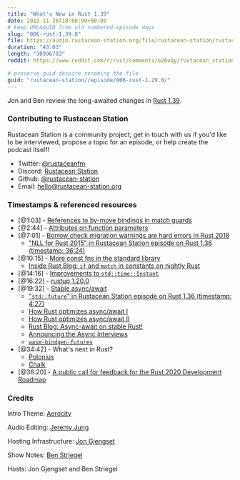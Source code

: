 ```yaml
---
title: "What's New in Rust 1.39"
date: 2019-11-26T18:00:00+00:00
# keep URL&GUID from old numbered-episode days
slug: "006-rust-1.39.0"
file: https://audio.rustacean-station.org/file/rustacean-station/rustacean-station-e006-rust-1.39.0.mp3
duration: "43:03"
length: "30996793"
reddit: https://www.reddit.com/r/rust/comments/e20uqy/rustacean_station_podcast_whats_new_in_rust_139/

# preserve guid despire renaming the file
guid: "rustacean-station//episode/006-rust-1.29.0/"
---
```


Jon and Ben review the long-awaited changes in [Rust 1.39](https://blog.rust-lang.org/2019/11/07/Rust-1.39.0.html).

### Contributing to Rustacean Station

<!-- You can probably leave this as-is -->

Rustacean Station is a community project; get in touch with us if you'd like to be interviewed, propose a topic for an episode, or help create the podcast itself!

 - Twitter: [@rustaceanfm](https://twitter.com/rustaceanfm)
 - Discord: [Rustacean Station](https://discord.gg/cHc3Gyc)
 - Github: [@rustacean-station](https://github.com/rustacean-station/)
 - Email: [hello@rustacean-station.org](mailto:hello@rustacean-station.org)

### Timestamps & referenced resources

- [@1:03] - [References to by-move bindings in match guards](https://blog.rust-lang.org/2019/11/07/Rust-1.39.0.html#references-to-by-move-bindings-in-match-guards)
- [@2:44] - [Attributes on function parameters](https://blog.rust-lang.org/2019/11/07/Rust-1.39.0.html#attributes-on-function-parameters)
- [@7:01] - [Borrow check migration warnings are hard errors in Rust 2018](https://blog.rust-lang.org/2019/11/07/Rust-1.39.0.html#borrow-check-migration-warnings-are-hard-errors-in-rust-2018)
    - ["NLL for Rust 2015" in Rustacean Station episode on Rust 1.36 (timestamp: 36:24)](https://rustacean-station.org/episode/000-rust-1.36.0/)
- [@10:15] - [More const fns in the standard library](https://blog.rust-lang.org/2019/11/07/Rust-1.39.0.html#more-const-fns-in-the-standard-library)
    - [Inside Rust Blog: `if` and `match` in constants on nightly Rust](https://blog.rust-lang.org/inside-rust/2019/11/25/const-if-match.html)
- [@14:16] - [Improvements to `std::time::Instant`](https://blog.rust-lang.org/2019/11/07/Rust-1.39.0.html#additions-to-the-standard-library)
- [@16:22] - [rustup 1.20.0](https://blog.rust-lang.org/2019/10/15/Rustup-1.20.0.html)
- [@19:32] - [Stable async/await](https://blog.rust-lang.org/2019/11/07/Rust-1.39.0.html#the-await-is-over,-async-fns-are-here)
    - ["`std::future`" in Rustacean Station episode on Rust 1.36 (timestamp: 4:27)](https://rustacean-station.org/episode/000-rust-1.36.0/)
    - [How Rust optimizes async/await I](https://tmandry.gitlab.io/blog/posts/optimizing-await-1/)
    - [How Rust optimizes async/await II](https://tmandry.gitlab.io/blog/posts/optimizing-await-2/)
    - [Rust Blog: Async-await on stable Rust!](https://blog.rust-lang.org/2019/11/07/Async-await-stable.html)
    - [Announcing the Async Interviews](https://smallcultfollowing.com/babysteps/blog/2019/11/22/announcing-the-async-interviews/)
    - [`wasm-bindgen-futures`](https://crates.io/crates/wasm-bindgen-futures)
- [@34:42] - What's next in Rust?
    - [Polonius](https://github.com/rust-lang/polonius)
    - [Chalk](https://github.com/rust-lang/chalk)
- [@36:20] - [A public call for feedback for the Rust 2020 Development Roadmap](https://blog.rust-lang.org/2019/10/29/A-call-for-blogs-2020.html)

### Credits

Intro Theme: [Aerocity](https://twitter.com/AerocityMusic)

Audio Editing: [Jeremy Jung](https://www.softwaresessions.com)

Hosting Infrastructure: [Jon Gjengset](https://twitter.com/jonhoo/)

Show Notes: [Ben Striegel](https://twitter.com/bstrie/)

Hosts: Jon Gjengset and Ben Striegel
